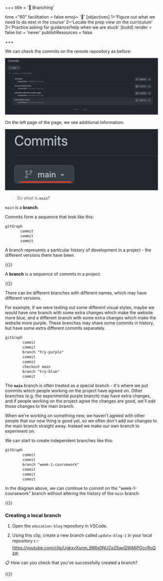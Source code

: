 +++
title = '🌳 Branching'

time ="60"
facilitation = false
emoji= '🧩'
[objectives]
    1='Figure out what we need to do next in the course'
    2='Locate the prep view on the curriculum'
    3='Practice asking for guidance/help when we are stuck'
[build]
  render = false
  list = 'never'
  publishResources = false

+++

We can check the commits on the remote repository as before:

![commit-history](commit-history.png)

On the left page of the page, we see additional information:

![main-branch-highlighted](main-branch-highlighted.png)

> So what is **`main`**?

`main` is a **branch**.

Commits form a sequence that look like this:

```mermaid
gitGraph
       commit
       commit
       commit
```

A branch represents a particular history of development in a project - the different versions there have been.

{{<note type="definition" title="definition: Branch">}}

A **branch** is a sequence of commits in a project.

{{</note>}}

There can be different branches with different names, which may have different versions.

For example, if we were testing out some different visual styles, maybe we would have one branch with some extra changes which make the website more blue, and a different branch with some extra changes which make the website more purple. These branches may share some commits in history, but have some extra different commits separately.

```mermaid
gitGraph
        commit
        commit
        branch "try-purple"
        commit
        commit
        checkout main
        branch "try-blue"
        commit
```

The **`main`** branch is often treated as a special branch - it's where we put commits which people working on the project have agreed on. Other branches (e.g. the experimental purple branch) may have extra changes, and if people working on the project agree the changes are good, we'll add those changes to the main branch.

When we're working on something new, we haven't agreed with other people that our new thing is good yet, so we often don't add our changes to the main branch straight away. Instead we make our own branch to experiment on.

We can start to create independent branches like this:

```mermaid
gitGraph
        commit
        commit
        branch "week-1-coursework"
        commit
        commit
        commit
```

In the diagram above, we can continue to commit on the "week-1-coursework" branch without altering the history of the `main` branch.

{{<note type="exercise" title="exercise 8.1">}}

### Creating a local branch

1. Open the `education-blog` repository in VSCode.

2. Using this clip, create a new branch called `update-blog-1` in your local repository 👉 https://youtube.com/clip/UgkxvXsnm_98Rx0NUZq25apQWA6POccRoQzw

📋 How can you check that you've successfully created a branch?

{{</note>}}
